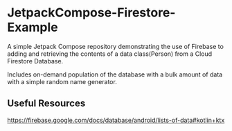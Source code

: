 # JetpackCompose-Firestore-Example
A simple Jetpack Compose repository demonstrating the use of Firebase to adding and retrieving the contents of a data class(Person) from a Cloud Firestore Database. 

Includes on-demand population of the database with a bulk amount of data with a simple random name generator.

## Useful Resources
https://firebase.google.com/docs/database/android/lists-of-data#kotlin+ktx
